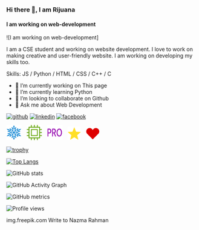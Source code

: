 ### Hi there 👋, I am Rijuana
#### I am working on web-development
![I am working on web-development]

I am a CSE student and working on website development. I love to work on making creative and user-friendly website. I am working on developing my skills too.

Skills: JS / Python / HTML / CSS / C++ / C

- 🔭 I’m currently working on This page 
- 🌱 I’m currently learning Python 
- 👯 I’m looking to collaborate on Github 
- 💬 Ask me about Web Development 


[<img src='https://cdn.jsdelivr.net/npm/simple-icons@3.0.1/icons/github.svg' alt='github' height='40'>](https://github.com/https://arturssmirnovs.github.io/github-profile-readme-generator/)  [<img src='https://cdn.jsdelivr.net/npm/simple-icons@3.0.1/icons/linkedin.svg' alt='linkedin' height='40'>](https://www.linkedin.com/in/https://www.linkedin.com/in/rijuana-rahman-anika-684306220//)  [<img src='https://cdn.jsdelivr.net/npm/simple-icons@3.0.1/icons/facebook.svg' alt='facebook' height='40'>](https://www.facebook.com/https://www.facebook.com/rijuanarahaman.anika)  

<a href='https://archiveprogram.github.com/'><img src='https://raw.githubusercontent.com/acervenky/animated-github-badges/master/assets/acbadge.gif' width='40' height='40'></a> <a href='https://docs.github.com/en/developers'><img src='https://raw.githubusercontent.com/acervenky/animated-github-badges/master/assets/devbadge.gif' width='40' height='40'></a> <a href='https://github.com/pricing'><img src='https://raw.githubusercontent.com/acervenky/animated-github-badges/master/assets/pro.gif' width='40' height='40'></a> <a href='https://stars.github.com/'><img src='https://raw.githubusercontent.com/acervenky/animated-github-badges/master/assets/starbadge.gif' width='35' height='35'></a> <a href='https://docs.github.com/en/github/supporting-the-open-source-community-with-github-sponsors'><img src='https://raw.githubusercontent.com/acervenky/animated-github-badges/master/assets/sponsorbadge.gif' width='35' height='35'></a> 

[![trophy](https://github-profile-trophy.vercel.app/?username=https://arturssmirnovs.github.io/github-profile-readme-generator/)](https://github.com/ryo-ma/github-profile-trophy)

[![Top Langs](https://github-readme-stats.vercel.app/api/top-langs/?username=https://arturssmirnovs.github.io/github-profile-readme-generator/)](https://github.com/anuraghazra/github-readme-stats)

![GitHub stats](https://github-readme-stats.vercel.app/api?username=https://arturssmirnovs.github.io/github-profile-readme-generator/&show_icons=true)  

![GitHub Activity Graph](https://activity-graph.herokuapp.com/graph?username=https://arturssmirnovs.github.io/github-profile-readme-generator/)  

![GitHub metrics](https://metrics.lecoq.io/https://arturssmirnovs.github.io/github-profile-readme-generator/)  

![Profile views](https://gpvc.arturio.dev/https://arturssmirnovs.github.io/github-profile-readme-generator/)

img.freepik.com
Write to Nazma Rahman

